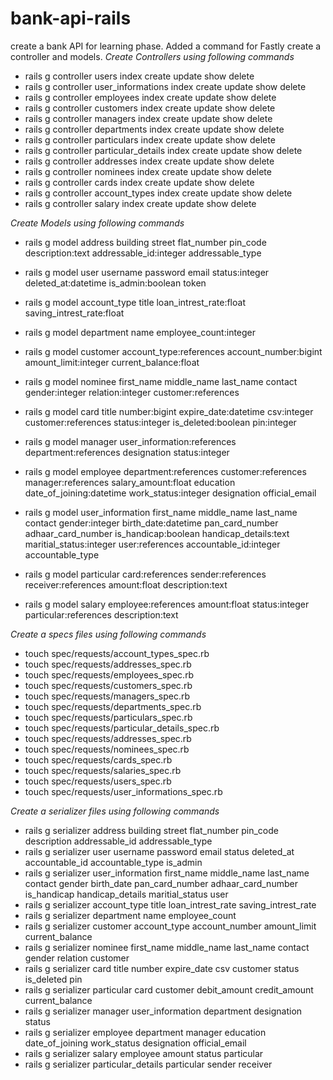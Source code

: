 # bank-api-rails
create a bank API for learning phase.
Added a command for Fastly create a controller and models.
*Create Controllers using following commands*
- rails g controller users index create update show delete
- rails g controller user_informations index create update show delete
- rails g controller employees index create update show delete
- rails g controller customers index create update show delete
- rails g controller managers index create update show delete
- rails g controller departments index create update show delete
- rails g controller particulars index create update show delete
- rails g controller particular_details index create update show delete
- rails g controller addresses index create update show delete
- rails g controller nominees index create update show delete
- rails g controller cards index create update show delete
- rails g controller account_types index create update show delete
- rails g controller salary index create update show delete

*Create Models using following commands*

- rails g model address building street flat_number pin_code description:text addressable_id:integer addressable_type
- rails g model user username password email status:integer deleted_at:datetime is_admin:boolean token
- rails g model account_type title loan_intrest_rate:float saving_intrest_rate:float
- rails g model department name employee_count:integer
- rails g model customer account_type:references account_number:bigint amount_limit:integer current_balance:float
- rails g model nominee first_name middle_name last_name contact gender:integer relation:integer customer:references
- rails g model card title number:bigint expire_date:datetime csv:integer customer:references status:integer is_deleted:boolean pin:integer
- rails g model manager user_information:references department:references designation status:integer
- rails g model employee department:references customer:references manager:references salary_amount:float education date_of_joining:datetime work_status:integer designation official_email

- rails g model user_information first_name middle_name last_name contact gender:integer birth_date:datetime pan_card_number adhaar_card_number is_handicap:boolean handicap_details:text maritial_status:integer user:references accountable_id:integer accountable_type
- rails g model particular card:references sender:references receiver:references amount:float description:text
- rails g model salary employee:references amount:float status:integer particular:references description:text

*Create a specs files using following commands*
- touch spec/requests/account_types_spec.rb
- touch spec/requests/addresses_spec.rb
- touch spec/requests/employees_spec.rb
- touch spec/requests/customers_spec.rb
- touch spec/requests/managers_spec.rb
- touch spec/requests/departments_spec.rb
- touch spec/requests/particulars_spec.rb
- touch spec/requests/particular_details_spec.rb
- touch spec/requests/addresses_spec.rb
- touch spec/requests/nominees_spec.rb
- touch spec/requests/cards_spec.rb
- touch spec/requests/salaries_spec.rb
- touch spec/requests/users_spec.rb
- touch spec/requests/user_informations_spec.rb

*Create a serializer files using following commands*
- rails g serializer address building street flat_number pin_code description addressable_id addressable_type
- rails g serializer user username password email status deleted_at accountable_id accountable_type is_admin
- rails g serializer user_information first_name middle_name last_name contact gender birth_date pan_card_number adhaar_card_number is_handicap handicap_details  maritial_status user
- rails g serializer account_type title loan_intrest_rate saving_intrest_rate
- rails g serializer department name employee_count
- rails g serializer customer account_type account_number amount_limit current_balance
- rails g serializer nominee first_name middle_name last_name contact gender relation customer
- rails g serializer card title number expire_date csv customer status is_deleted pin
- rails g serializer particular card customer debit_amount credit_amount current_balance
- rails g serializer manager user_information department designation status
- rails g serializer employee department manager education date_of_joining work_status designation official_email
- rails g serializer salary employee amount status particular
- rails g serializer particular_details particular sender receiver
